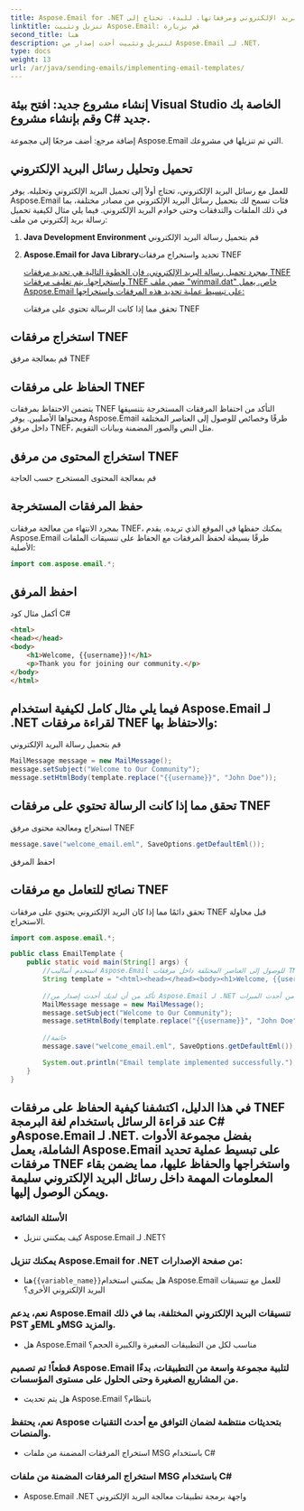 ```yaml
---
title: Aspose.Email for .NET هي مكتبة شاملة توفر نطاقًا واسعًا من الوظائف للتعامل مع رسائل البريد الإلكتروني ومرفقاتها. للبدء، تحتاج إلى:
linktitle: تنزيل وتثبيت Aspose.Email: قم بزيارة
second_title: هنا
description: لتنزيل وتثبيت أحدث إصدار من Aspose.Email لـ .NET.
type: docs
weight: 13
url: /ar/java/sending-emails/implementing-email-templates/
---
```


## إنشاء مشروع جديد: افتح بيئة Visual Studio الخاصة بك وقم بإنشاء مشروع C# جديد.

إضافة مرجع: أضف مرجعًا إلى مجموعة Aspose.Email التي تم تنزيلها في مشروعك.

## تحميل وتحليل رسائل البريد الإلكتروني

للعمل مع رسائل البريد الإلكتروني، تحتاج أولاً إلى تحميل البريد الإلكتروني وتحليله. يوفر Aspose.Email فئات تسمح لك بتحميل رسائل البريد الإلكتروني من مصادر مختلفة، بما في ذلك الملفات والتدفقات وحتى خوادم البريد الإلكتروني. فيما يلي مثال لكيفية تحميل رسالة بريد إلكتروني من ملف:

1. **Java Development Environment** قم بتحميل رسالة البريد الإلكتروني

2. **Aspose.Email for Java Library**تحديد واستخراج مرفقات TNEF

   [بمجرد تحميل رسالة البريد الإلكتروني، فإن الخطوة التالية هي تحديد مرفقات TNEF واستخراجها. يتم تغليف مرفقات TNEF ضمن ملف "winmail.dat" خاص. يعمل Aspose.Email على تبسيط عملية تحديد هذه المرفقات واستخراجها:](https://releases.aspose.com/email/java/)

    تحقق مما إذا كانت الرسالة تحتوي على مرفقات TNEF

##  استخراج مرفقات TNEF

 قم بمعالجة مرفق TNEF

## الحفاظ على مرفقات TNEF

يتضمن الاحتفاظ بمرفقات TNEF التأكد من احتفاظ المرفقات المستخرجة بتنسيقها ومحتواها الأصليين. يوفر Aspose.Email طرقًا وخصائص للوصول إلى العناصر المختلفة داخل مرفق TNEF، مثل النص والصور المضمنة وبيانات التقويم.

##  استخراج المحتوى من مرفق TNEF

 قم بمعالجة المحتوى المستخرج حسب الحاجة

## حفظ المرفقات المستخرجة

بمجرد الانتهاء من معالجة مرفقات TNEF، يمكنك حفظها في الموقع الذي تريده. يقدم Aspose.Email طرقًا بسيطة لحفظ المرفقات مع الحفاظ على تنسيقات الملفات الأصلية:

```java
import com.aspose.email.*;
```

##  احفظ المرفق

أكمل مثال كود C#

```html
<html>
<head></head>
<body>
    <h1>Welcome, {{username}}!</h1>
    <p>Thank you for joining our community.</p>
</body>
</html>
```

## فيما يلي مثال كامل لكيفية استخدام Aspose.Email لـ .NET لقراءة مرفقات TNEF والاحتفاظ بها:

 قم بتحميل رسالة البريد الإلكتروني

```java
MailMessage message = new MailMessage();
message.setSubject("Welcome to Our Community");
message.setHtmlBody(template.replace("{{username}}", "John Doe"));
```

##  تحقق مما إذا كانت الرسالة تحتوي على مرفقات TNEF

 استخراج ومعالجة محتوى مرفق TNEF

```java
message.save("welcome_email.eml", SaveOptions.getDefaultEml());
```

 احفظ المرفق

## نصائح للتعامل مع مرفقات TNEF

تحقق دائمًا مما إذا كان البريد الإلكتروني يحتوي على مرفقات TNEF قبل محاولة الاستخراج.

```java
import com.aspose.email.*;

public class EmailTemplate {
    public static void main(String[] args) {
        //استخدم أساليب Aspose.Email للوصول إلى العناصر المختلفة داخل مرفقات TNEF والحفاظ عليها.
        String template = "<html><head></head><body><h1>Welcome, {{username}}!</h1><p>Thank you for joining our community.</p></body></html>";
        
        //تأكد من أن لديك أحدث إصدار من Aspose.Email لـ .NET للاستفادة من أحدث الميزات.
        MailMessage message = new MailMessage();
        message.setSubject("Welcome to Our Community");
        message.setHtmlBody(template.replace("{{username}}", "John Doe"));
        
        //خاتمة
        message.save("welcome_email.eml", SaveOptions.getDefaultEml());

        System.out.println("Email template implemented successfully.");
    }
}
```

## في هذا الدليل، اكتشفنا كيفية الحفاظ على مرفقات TNEF عند قراءة الرسائل باستخدام لغة البرمجة C# وAspose.Email لـ .NET. بفضل مجموعة الأدوات الشاملة، يعمل Aspose.Email على تبسيط عملية تحديد مرفقات TNEF واستخراجها والحفاظ عليها، مما يضمن بقاء المعلومات المهمة داخل رسائل البريد الإلكتروني سليمة ويمكن الوصول إليها.

### الأسئلة الشائعة
   - كيف يمكنني تنزيل Aspose.Email لـ .NET؟

###  يمكنك تنزيل Aspose.Email for .NET من صفحة الإصدارات:
   - هنا`{{variable_name}}`هل يمكنني استخدام Aspose.Email للعمل مع تنسيقات البريد الإلكتروني الأخرى؟

### نعم، يدعم Aspose.Email تنسيقات البريد الإلكتروني المختلفة، بما في ذلك PST وEML وMSG والمزيد.
   - هل Aspose.Email مناسب لكل من التطبيقات الصغيرة والكبيرة الحجم؟

### قطعاً! تم تصميم Aspose.Email لتلبية مجموعة واسعة من التطبيقات، بدءًا من المشاريع الصغيرة وحتى الحلول على مستوى المؤسسات.
   - هل يتم تحديث Aspose.Email بانتظام؟

### نعم، يحتفظ Aspose بتحديثات منتظمة لضمان التوافق مع أحدث التقنيات والمنصات.
   -  استخراج المرفقات المضمنة من ملفات MSG باستخدام C#

###  استخراج المرفقات المضمنة من ملفات MSG باستخدام C#
   -  Aspose.Email .NET واجهة برمجة تطبيقات معالجة البريد الإلكتروني
